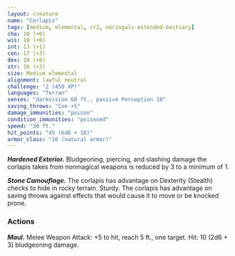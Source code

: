 ```yaml
---
layout: creature
name: "Corlapis"
tags: [medium, elemental, cr2, nerzugals-extended-bestiary]
cha: 10 (+0)
wis: 10 (+0)
int: 13 (+1)
con: 17 (+3)
dex: 10 (+0)
str: 16 (+3)
size: Medium elemental
alignment: lawful neutral
challenge: "2 (450 XP)"
languages: "Terran"
senses: "darkvision 60 ft., passive Perception 10"
saving_throws: "Con +5"
damage_immunities: "poison"
condition_immunities: "poisoned"
speed: "30 ft."
hit_points: "45 (6d8 + 18)"
armor_class: "16 (natural armor)"
---
```


***Hardened Exterior.*** Bludgeoning, piercing, and
slashing damage the corlapis takes from nonmagical
weapons is reduced by 3 to a minimum of 1.

***Stone Camouflage.*** The corlapis has advantage on
Dexterity (Stealth) checks to hide in rocky terrain.
Sturdy. The corlapis has advantage on saving throws
against effects that would cause it to move or be
knocked prone.

### Actions

***Maul.*** Melee Weapon Attack: +5 to hit, reach 5 ft.,
one target. Hit: 10 (2d6 + 3) bludgeoning damage.
